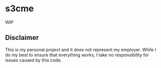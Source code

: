 # s3cme

WIP



## Disclaimer

This is my personal project and it does not represent my employer. While I do my best to ensure that everything works, I take no responsibility for issues caused by this code.
